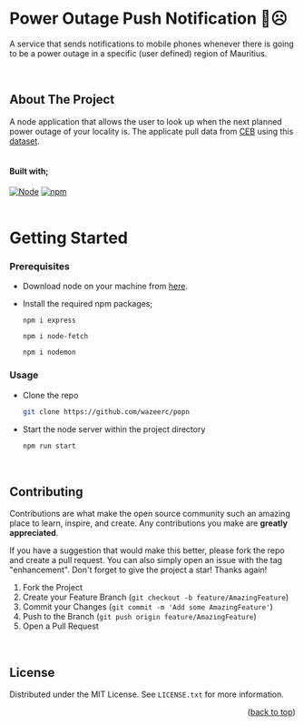 <!-- ReadMe template forked from: https://github.com/othneildrew/Best-README-Template -->

<a name="readme-top"></a>
# Power Outage Push Notification 🔌☹️
A service that sends notifications to mobile phones whenever there is going to be a power outage in a specific (user defined) region of Mauritius.

<br>

<!-- ABOUT THE PROJECT -->

## About The Project

A node application that allows the user to look up when the next planned power outage of your locality is. The applicate pull data from [CEB](https://ceb.mu/customer-corner/power-outage-information) using this [dataset](https://raw.githubusercontent.com/MrSunshyne/mauritius-dataset-electricity/main/data/power-outages.json). 
<br><br>
#### Built with;

[![Node][Node.js]][Node-url]
[![npm][npm]][npm-url]
<br><br>
<!-- GETTING STARTED -->
# Getting Started

### Prerequisites

- Download node on your machine from [here](https://nodejs.org/en/download/).
- Install the required npm packages;

  ```
  npm i express
  ```
  ```
  npm i node-fetch
  ```
    ```
  npm i nodemon
  ```

<!-- USAGE EXAMPLES -->
### Usage

- Clone the repo

  ```sh
  git clone https://github.com/wazeerc/popn
  ```

- Start the node server within the project directory

  ```sh
  npm run start
  ``` 
<br>

<!-- CONTRIBUTING -->
## Contributing

Contributions are what make the open source community such an amazing place to learn, inspire, and create. Any contributions you make are **greatly appreciated**.

If you have a suggestion that would make this better, please fork the repo and create a pull request. You can also simply open an issue with the tag "enhancement".
Don't forget to give the project a star! Thanks again!

1. Fork the Project
2. Create your Feature Branch (`git checkout -b feature/AmazingFeature`)
3. Commit your Changes (`git commit -m 'Add some AmazingFeature'`)
4. Push to the Branch (`git push origin feature/AmazingFeature`)
5. Open a Pull Request

<br>

<!-- LICENSE -->
## License

Distributed under the MIT License. See `LICENSE.txt` for more information.

<p align="right">(<a href="#readme-top">back to top</a>)</p>


<!-- MARKDOWN LINKS & IMAGES -->
[Node.js]: https://img.shields.io/badge/node.js-000000?style=for-the-badge&logo=nodedotjs&logoColor=white
[Node-url]: https://nodejs.org/
[npm]: https://img.shields.io/badge/npm-000000?style=for-the-badge&logo=npm&logoColor=white
[npm-url]: https://www.npmjs.com/
